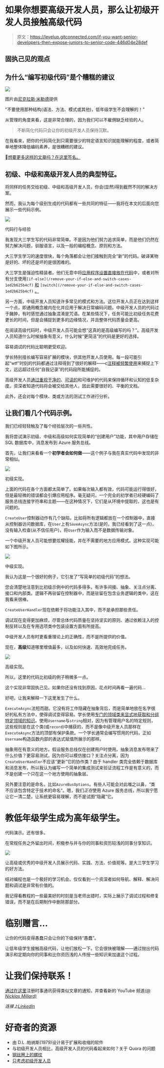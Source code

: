 # 如果你想要高级开发人员，那么让初级开发人员接触高级代码

> 原文：<https://levelup.gitconnected.com/if-you-want-senior-developers-then-expose-juniors-to-senior-code-446d04e28def>

## 固执己见的观点

## 为什么“编写初级代码”是个糟糕的建议

![](img/71fc91b8a123864b15882f3e1fa56583.png)

图片由[尼克拉斯·米勒德](https://medium.com/u/7c7a43b3d9de?source=post_page-----446d04e28def--------------------------------)提供

"不要使用那种结构(语法、方法、模式或其他)，低年级学生不会理解的！"

从管理的角度来看，这是非常合理的，因为我们可以不雇佣缺乏经验的人。

> 不断简化代码只会让你的初级开发人员保持沉默。

在我看来，把你的代码简化到只需要很少的特定语言知识就能理解的程度，或者简单地整体降低编码素养，是很糟糕的建议。

🔔[想要更多这样的文章吗？在这里签名。](https://nmillard.medium.com/subscribe)

## 初级、中级和高级开发人员的典型特征。

将同样的任务交给初级、中级和高级开发人员，你会(显然)得到截然不同的解决方案。

然而，我认为每个级别生成的代码都有一些共同的特征——我将在本文的后面向您展示一些代码示例。

![](img/1572fc4666454b7f36e256d67af732ee.png)

代码行与经验

我发现大三学生写的代码非常简单。不是因为他们努力追求简单，而是他们仍然在努力解决问题，驯服语言，以及一般的编程概念、原则和方法。

大三学生学习的速度很快，每个角落都会让他们接触到完全“新”的代码。破译某物是好的、坏的还是坏的是很困难的。

大三学生是强迫性精装者。他们无意中将[应用程序设置直接放在代码](/never-store-secrets-in-appsettings-json-3a7404ea50d0)中，或者对所有分支使用`[if-else](/remove-your-if-else-and-switch-cases-1ed2b625b4cf)` [和](/remove-your-if-else-and-switch-cases-1ed2b625b4cf) `[switch](/remove-your-if-else-and-switch-cases-1ed2b625b4cf)` [。](/remove-your-if-else-and-switch-cases-1ed2b625b4cf)

另一方面，中级开发人员知道许多常见的模式和方法。这位开发人员正在达到这样一个点，即通用概念被内在化并应用于解决日常编码问题。中级开发人员的代码过于臃肿，有时感觉通过抽象混淆是咒语。在某些情况下，任务可能比初级任务花费更长的时间，但是会捕捉到更多的边缘情况，并且整体代码质量会更高。

在阅读高级代码时，中级开发人员可能会想“这真的是高级编写的吗？”。高级开发人员知道什么时候抽象有意义，什么时候“更简洁”的代码是更好的选择。

容易调试的代码比聪明更受欢迎。

学长特别擅长编写容易扩展的模块，供其他开发人员使用。每一段可能引起“wtf”时刻的代码都通过注释得到了很好的解释——c[注释被频繁使用](/yes-your-code-need-comments-a96348bf3fb7)来捕捉上下文，远远超过任何“自我记录”的代码段所能捕捉的。

高级开发人员[通过重视](/why-cognitive-and-cyclomatic-complexity-matters-in-software-development-5fce1efb56ab)[干净的](/writing-cleaner-code-with-examples-69be2160b4c1)、[可读的](/writing-readable-code-exemplified-bd387cd93b6b)和可维护的代码来保持循环和认知的低复杂度。资深者知道代码将会被交给其他人，因此需要很好的、平衡的文档。

此外，还会对每个模块、类或方法的测试工作进行分析。

## 让我们看几个代码示例。

我们已经轻轻触及了每个经验层次的一些共性。

我将尝试演示初级、中级和高级如何实现简单的“创建用户”功能，其中用户存储在 SQL 数据库中，消息发布到 Azure 服务总线。

首先，让我们来看看一个**初学者会如何做**——这个例子与我在真实代码中发现的非常相似。

![](img/830e94d8bbd70fbb3953c2ce5b9dcc19.png)

初级实现。

上面的代码在各个方面都太简单了。如果每次输入都有效，代码可能运行得很好，但是最轻微的错误都会引爆应用程序。毫无疑问，一个完全的初学者已经硬编码了服务总线连接字符串和主题——在这种情况下，它们是从环境中提取的，这也是有问题的。

`CreateUser`控制器动作有几个缺陷，比如将所有逻辑都放在一个控制器中，直接从控制器访问数据库，在`User`上有`SaveAsync`方法(是的，我已经看到了这一点)，没有输入检查(从不信任用户)，将`User`作为输入而不是数据传输对象。

一个中级开发人员可能想要炫耀技能，并在不需要的地方应用模式。这种实现可能如下图所示。

![](img/1e8c696e865701c42fc92dd81d8712c3.png)

中级实现。

我认为这是一个很好的例子，它引发了“写简单的初级代码”的想法。

您会清楚地注意到比初级示例中的代码多得多。有许多间接、抽象、关注点分离、接口和内部类。逻辑不再驻留在控制器中，而是驻留在包含业务逻辑的类中，这在我看来很棒。

`CreateUserHandler`现在依赖于将功能注入其中，而不是承担那些责任。

调试现在变得更加麻烦，尽管总体代码质量在坚持坚实的原则、通过依赖注入的控制反转以及在专用选项类中包装设置方面有所提高。

中级开发人员有时更看重理论上的正确性，而不是所提供的价值。

现在，**高级**知道哪里增值最多，以及如何快速、高效地完成任务。

![](img/d16df23a8014ab3b06f9ef3b2596c965.png)

高级实现。

所以，这里的代码比初级的例子稍微多一点。

这个实现非常固执己见。如果你还没有找到原因，花点时间再看一遍代码…

好吧，让我来解释一下这里发生了什么。

`ExecuteAsync`法短而甜。它没有将工作隐藏在抽象背后，而是简单地放在名字很好的私有方法中，使得调试变得容易。学长使用[专门的领域类来显式地获取和分组特定领域的知识](https://betterprogramming.pub/stop-using-primitive-types-in-domain-classes-c45f5973d640)。使用`Username`与`string`相对，因为有管理用户名的特定规则，这些规则是在这个类(或`record`)中捕获的，而不是像中级开发人员那样在`ExecuteAsync`方法的顶部有保护条款。一个学长通常会编写惯用的代码，正如`Username`构造函数内部的表达式赋值所展示的那样。

抽象用在有意义的地方。假设服务总线仅在创建用户时使用。抽象消息发布带来了什么价值？更容易测试，因为你可以模仿接口？关注点分离，因为`CreateUserHandler`不应该“更新”它的协作类？由于 handler 类完全依赖于数据库和消息发布，所以我认为编写一个简单的集成测试来验证流程工作是有意义的，而不是创建一个只在这一个地方使用的抽象层。

另外要注意的是命名，比如`AzureBusOptions`。有些人可能会对此嗤之以鼻，“类不应该包含特定于技术的命名”。嗯，我们*正在*使用 Azure 服务总线，所以我宁愿让它一清二楚，让系统更容易理解，而不是试图“隐藏”它。

# 教低年级学生成为高年级学生。

代码演示。还有很多。

在常规任务之外留出时间，积极参与并与你的同事和资历较浅的同事分享知识。

![](img/d33b3fd029f44f8b64daad7a83e3d19f.png)

让高级或优秀的中级开发人员展示代码、实践、方法、价值观等。是大三学生学习的好方法。

结对编程也是一个极好的学习机会。仅仅看到一个资深者如何导航、解释、解决问题和调试是非常有价值的。

我记得看教程的一些最美好的时刻是当老师出错时，实际上展示了调试过程和修复错误，而不是在后期制作中删除那部分。

# 临别赠言…

让你的代码变得愚蠢只会让你的下级保持“愚蠢”。

让低年级学生接触高级代码，让他们放松一下。它会很快被理解——通过抛出代码演示和定期向你的同事和比你资历浅的人传授一些知识来加速这个过程。

# 让我们保持联系！

[通过在这里](https://nmillard.medium.com/subscribe)注册时事通讯获得类似文章的通知，并查看新的 YouTube 频道[*(@ Nicklas Millard)*](https://www.youtube.com/channel/UCaUy83EAkVdXsZjF3xGSvMw)

*连接上*[*LinkedIn*](https://www.linkedin.com/in/nicklasmillard/)

# 好奇者的资源

*   由 D.L .帕纳斯(1979)设计易于扩展和收缩的软件
*   与初级开发人员相比，高级开发人员的代码看起来如何？关于 Quora 的问题
*   [钢丝圈上的螺纹](https://news.ycombinator.com/item?id=27333801)
*   [只考虑初级开发人员](https://elegantcode.com/2008/12/27/thinking-only-of-the-junior-developer/)